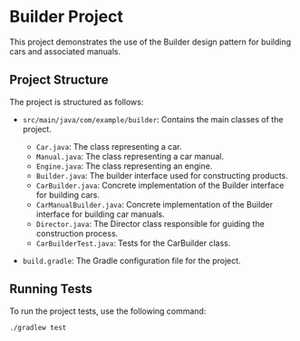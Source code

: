 # Builder Project

This project demonstrates the use of the Builder design pattern for building cars and associated manuals.

## Project Structure

The project is structured as follows:

- `src/main/java/com/example/builder`: Contains the main classes of the project.
  - `Car.java`: The class representing a car.
  - `Manual.java`: The class representing a car manual.
  - `Engine.java`: The class representing an engine.
  - `Builder.java`: The builder interface used for constructing products.
  - `CarBuilder.java`: Concrete implementation of the Builder interface for building cars.
  - `CarManualBuilder.java`: Concrete implementation of the Builder interface for building car manuals.
  - `Director.java`: The Director class responsible for guiding the construction process.
  - `CarBuilderTest.java`: Tests for the CarBuilder class.

- `build.gradle`: The Gradle configuration file for the project.

## Running Tests

To run the project tests, use the following command:

```bash
./gradlew test
